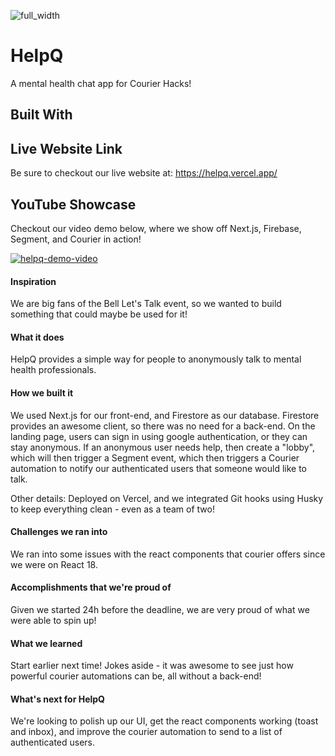 ![full_width](https://user-images.githubusercontent.com/63019625/192915304-9e61eac6-f3df-4136-b9bd-a4afdafd4da6.png)

# HelpQ
A mental health chat app for Courier Hacks!

## Built With

## Live Website Link
Be sure to checkout our live website at: https://helpq.vercel.app/

## YouTube Showcase
Checkout our video demo below, where we show off Next.js, Firebase, Segment, and Courier in action!

[![helpq-demo-video](https://user-images.githubusercontent.com/63019625/192915831-4433756f-a7f6-4603-b82c-4868b7c7b2b0.png)](https://youtu.be/9K7giBJQ-48)

#### Inspiration
We are big fans of the Bell Let's Talk event, so we wanted to build something that could maybe be used for it!

#### What it does
HelpQ provides a simple way for people to anonymously talk to mental health professionals.

#### How we built it
We used Next.js for our front-end, and Firestore as our database. Firestore provides an awesome client, so there was no need for a back-end. On the landing page, users can sign in using google authentication, or they can stay anonymous. If an anonymous user needs help, then create a "lobby", which will then trigger a Segment event, which then triggers a Courier automation to notify our authenticated users that someone would like to talk. 

Other details: Deployed on Vercel, and we integrated Git hooks using Husky to keep everything clean - even as a team of two!

#### Challenges we ran into
We ran into some issues with the react components that courier offers since we were on React 18. 

#### Accomplishments that we're proud of
Given we started 24h before the deadline, we are very proud of what we were able to spin up!

#### What we learned
Start earlier next time! Jokes aside - it was awesome to see just how powerful courier automations can be, all without a back-end!

#### What's next for HelpQ
We're looking to polish up our UI, get the react components working (toast and inbox), and improve the courier automation to send to a list of authenticated users.
